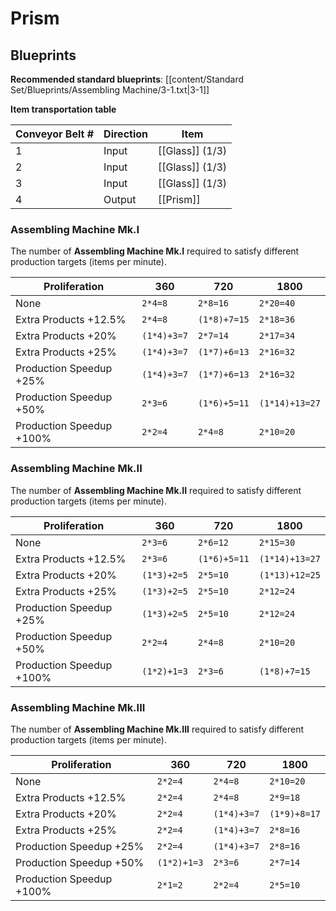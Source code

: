 # Prism

## Blueprints

**Recommended standard blueprints**: [[content/Standard Set/Blueprints/Assembling Machine/3-1.txt|3-1]]

**Item transportation table**

| Conveyor Belt # | Direction | Item            |
| --------------- | --------- | --------------- |
| 1               | Input     | [[Glass]] (1/3) |
| 2               | Input     | [[Glass]] (1/3) |
| 3               | Input     | [[Glass]] (1/3) |
| 4               | Output    | [[Prism]]       | 

### Assembling Machine Mk.I

The number of **Assembling Machine Mk.I** required to satisfy different production targets (items per minute).

| Proliferation            | 360         | 720          | 1800           |
| ------------------------ | ----------- | ------------ | -------------- |
| None                     | `2*4=8`     | `2*8=16`     | `2*20=40`      |
| Extra Products +12.5%    | `2*4=8`     | `(1*8)+7=15` | `2*18=36`      |
| Extra Products +20%      | `(1*4)+3=7` | `2*7=14`     | `2*17=34`      |
| Extra Products +25%      | `(1*4)+3=7` | `(1*7)+6=13` | `2*16=32`      |
| Production Speedup +25%  | `(1*4)+3=7` | `(1*7)+6=13` | `2*16=32`      |
| Production Speedup +50%  | `2*3=6`     | `(1*6)+5=11` | `(1*14)+13=27` |
| Production Speedup +100% | `2*2=4`     | `2*4=8`      | `2*10=20`      |

### Assembling Machine Mk.II

The number of **Assembling Machine Mk.II** required to satisfy different production targets (items per minute).

| Proliferation            | 360         | 720          | 1800           |
| ------------------------ | ----------- | ------------ | -------------- |
| None                     | `2*3=6`     | `2*6=12`     | `2*15=30`      |
| Extra Products +12.5%    | `2*3=6`     | `(1*6)+5=11` | `(1*14)+13=27` |
| Extra Products +20%      | `(1*3)+2=5` | `2*5=10`     | `(1*13)+12=25` |
| Extra Products +25%      | `(1*3)+2=5` | `2*5=10`     | `2*12=24`      |
| Production Speedup +25%  | `(1*3)+2=5` | `2*5=10`     | `2*12=24`      |
| Production Speedup +50%  | `2*2=4`     | `2*4=8`      | `2*10=20`      |
| Production Speedup +100% | `(1*2)+1=3` | `2*3=6`      | `(1*8)+7=15`   |

### Assembling Machine Mk.III

The number of **Assembling Machine Mk.III** required to satisfy different production targets (items per minute).

| Proliferation            | 360         | 720         | 1800         |
| ------------------------ | ----------- | ----------- | ------------ |
| None                     | `2*2=4`     | `2*4=8`     | `2*10=20`    |
| Extra Products +12.5%    | `2*2=4`     | `2*4=8`     | `2*9=18`     |
| Extra Products +20%      | `2*2=4`     | `(1*4)+3=7` | `(1*9)+8=17` |
| Extra Products +25%      | `2*2=4`     | `(1*4)+3=7` | `2*8=16`     |
| Production Speedup +25%  | `2*2=4`     | `(1*4)+3=7` | `2*8=16`     |
| Production Speedup +50%  | `(1*2)+1=3` | `2*3=6`     | `2*7=14`     |
| Production Speedup +100% | `2*1=2`     | `2*2=4`     | `2*5=10`     |

